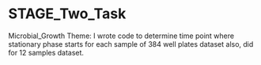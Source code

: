 # STAGE_Two_Task
Microbial_Growth Theme:
I wrote code to determine time point where stationary phase starts for each sample of 384 well plates dataset
also, did for 12 samples dataset.
